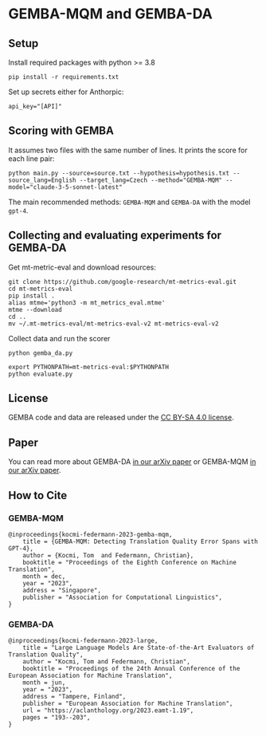 # GEMBA-MQM and GEMBA-DA

## Setup

Install required packages with python >= 3.8 

```
pip install -r requirements.txt
```

Set up secrets either for Anthorpic: 

```
api_key="[API]" 
```



## Scoring with GEMBA

It assumes two files with the same number of lines. It prints the score for each line pair:

```
python main.py --source=source.txt --hypothesis=hypothesis.txt --source_lang=English --target_lang=Czech --method="GEMBA-MQM" --model="claude-3-5-sonnet-latest"
```

The main recommended methods: `GEMBA-MQM` and `GEMBA-DA` with the model `gpt-4`.

## Collecting and evaluating experiments for GEMBA-DA

Get mt-metric-eval and download resources:

```
git clone https://github.com/google-research/mt-metrics-eval.git
cd mt-metrics-eval
pip install .
alias mtme='python3 -m mt_metrics_eval.mtme'
mtme --download
cd ..
mv ~/.mt-metrics-eval/mt-metrics-eval-v2 mt-metrics-eval-v2
```

Collect data and run the scorer

```
python gemba_da.py 

export PYTHONPATH=mt-metrics-eval:$PYTHONPATH
python evaluate.py
```

## License
GEMBA code and data are released under the [CC BY-SA 4.0 license](https://github.com/MicrosoftTranslator/GEMBA/blob/main/LICENSE.md).

## Paper
You can read more about GEMBA-DA [in our arXiv paper](https://arxiv.org/pdf/2302.14520.pdf) 
or GEMBA-MQM [in our arXiv paper](https://arxiv.org/pdf/2310.13988.pdf).

## How to Cite


### GEMBA-MQM 

    @inproceedings{kocmi-federmann-2023-gemba-mqm,
        title = {GEMBA-MQM: Detecting Translation Quality Error Spans with GPT-4},
        author = {Kocmi, Tom  and Federmann, Christian},
        booktitle = "Proceedings of the Eighth Conference on Machine Translation",
        month = dec,
        year = "2023",
        address = "Singapore",
        publisher = "Association for Computational Linguistics",
    }

### GEMBA-DA

    @inproceedings{kocmi-federmann-2023-large,
        title = "Large Language Models Are State-of-the-Art Evaluators of Translation Quality",
        author = "Kocmi, Tom and Federmann, Christian",
        booktitle = "Proceedings of the 24th Annual Conference of the European Association for Machine Translation",
        month = jun,
        year = "2023",
        address = "Tampere, Finland",
        publisher = "European Association for Machine Translation",
        url = "https://aclanthology.org/2023.eamt-1.19",
        pages = "193--203",
    }







